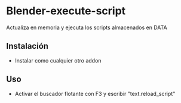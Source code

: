 # Blender-execute-script
Actualiza en memoria y ejecuta los scripts almacenados en DATA 

## Instalación
- Instalar como cualquier otro addon

## Uso
- Activar el buscador flotante con F3 y escribir "text.reload_script"
